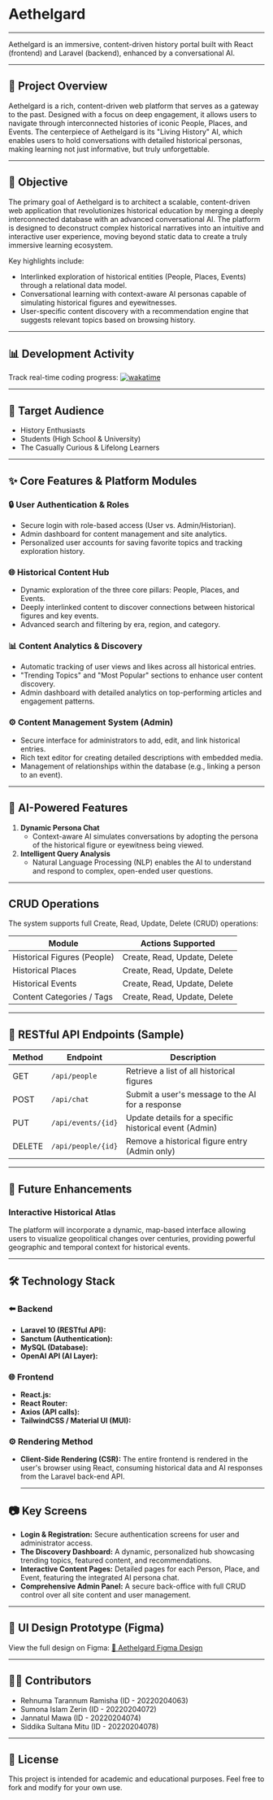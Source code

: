 # Aethelgard
<hr>
Aethelgard is an immersive, content-driven history portal built with React (frontend) and Laravel (backend), enhanced by a conversational AI.
<hr>

## 📌 Project Overview

Aethelgard is a rich, content-driven web platform that serves as a gateway to the past. Designed with a focus on deep engagement, it allows users to navigate through interconnected histories of iconic People, Places, and Events. The centerpiece of Aethelgard is its "Living History" AI, which enables users to hold conversations with detailed historical personas, making learning not just informative, but truly unforgettable.
<hr>

## 🎯 Objective

The primary goal of Aethelgard is to architect a scalable, content-driven web application that revolutionizes historical education by merging a deeply interconnected database with an advanced conversational AI. The platform is designed to deconstruct complex historical narratives into an intuitive and interactive user experience, moving beyond static data to create a truly immersive learning ecosystem.

Key highlights include:
*   Interlinked exploration of historical entities (People, Places, Events) through a relational data model.
*   Conversational learning with context-aware AI personas capable of simulating historical figures and eyewitnesses.
*   User-specific content discovery with a recommendation engine that suggests relevant topics based on browsing history.

<hr>


## 📊 Development Activity

Track real-time coding progress:
[![wakatime](https://wakatime.com/badge/user/f76851eb-d69c-4349-9076-432483fb64b8/project/7efb2184-4e45-436c-91b9-eaaf27a076c4.svg)](https://wakatime.com/badge/user/f76851eb-d69c-4349-9076-432483fb64b8/project/7efb2184-4e45-436c-91b9-eaaf27a076c4)
<hr>

## 👥 Target Audience
*   History Enthusiasts
*   Students (High School & University)
*   The Casually Curious & Lifelong Learners

<hr>

## ✨ Core Features & Platform Modules

### 🔒 User Authentication & Roles
*   Secure login with role-based access (User vs. Admin/Historian).
*   Admin dashboard for content management and site analytics.
*   Personalized user accounts for saving favorite topics and tracking exploration history.

### 🌐 Historical Content Hub
*   Dynamic exploration of the three core pillars: People, Places, and Events.
*   Deeply interlinked content to discover connections between historical figures and key events.
*   Advanced search and filtering by era, region, and category.

### 📊 Content Analytics & Discovery
*   Automatic tracking of user views and likes across all historical entries.
*   "Trending Topics" and "Most Popular" sections to enhance user content discovery.
*   Admin dashboard with detailed analytics on top-performing articles and engagement patterns.

### ⚙️ Content Management System (Admin)
*   Secure interface for administrators to add, edit, and link historical entries.
*   Rich text editor for creating detailed descriptions with embedded media.
*   Management of relationships within the database (e.g., linking a person to an event).

<hr>

## 🤖 AI-Powered Features

1.  **Dynamic Persona Chat**
    *   Context-aware AI simulates conversations by adopting the persona of the historical figure or eyewitness being viewed.
2.  **Intelligent Query Analysis**
    *   Natural Language Processing (NLP) enables the AI to understand and respond to complex, open-ended user questions.

<hr>

## CRUD Operations
The system supports full Create, Read, Update, Delete (CRUD) operations:

| Module                      | Actions Supported               |
| --------------------------- | ------------------------------- |
| Historical Figures (People) | Create, Read, Update, Delete    |
| Historical Places           | Create, Read, Update, Delete    |
| Historical Events           | Create, Read, Update, Delete    |
| Content Categories / Tags   | Create, Read, Update, Delete    |

<hr>

## 🔗 RESTful API Endpoints (Sample)

| Method | Endpoint             | Description                                  |
| ------ | -------------------- | -------------------------------------------- |
| GET    | `/api/people`        | Retrieve a list of all historical figures    |
| POST   | `/api/chat`          | Submit a user's message to the AI for a response |
| PUT    | `/api/events/{id}`   | Update details for a specific historical event (Admin) |
| DELETE | `/api/people/{id}`   | Remove a historical figure entry (Admin only) |

<hr>

## 🔮 Future Enhancements

### Interactive Historical Atlas
The platform will incorporate a dynamic, map-based interface allowing users to visualize geopolitical changes over centuries, providing powerful geographic and temporal context for historical events.

<hr>

## 🛠 Technology Stack

### ⬅️ Backend
*   **Laravel 10 (RESTful API):** 
*   **Sanctum (Authentication):** 
*   **MySQL (Database):** 
*   **OpenAI API (AI Layer):** 

### 🌐 Frontend
*   **React.js:** 
*   **React Router:** 
*   **Axios (API calls):** 
*   **TailwindCSS / Material UI (MUI):** 

### ⚙️ Rendering Method
*   **Client-Side Rendering (CSR):**
    The entire frontend is rendered in the user's browser using React, consuming historical data and AI responses from the Laravel back-end API.
    <hr>

## 📷 Key Screens
*   **Login & Registration:** Secure authentication screens for user and administrator access.
*   **The Discovery Dashboard:** A dynamic, personalized hub showcasing trending topics, featured content, and recommendations.
*   **Interactive Content Pages:** Detailed pages for each Person, Place, and Event, featuring the integrated AI persona chat.
*   **Comprehensive Admin Panel:** A secure back-office with full CRUD control over all site content and user management.

<hr>

## 🔗 UI Design Prototype (Figma)
View the full design on Figma:
[🔗 Aethelgard Figma Design](https://www.figma.com/design/WTwOHx4wF8CMn2VrnSePlp/AETHELGARD?node-id=0-1&p=f&t=F7H56o5M2qUA7LJ9-0)

<hr>

## 👩‍💻 Contributors
*   Rehnuma Tarannum Ramisha (ID - 20220204063)
*   Sumona Islam Zerin (ID - 20220204072)
*   Jannatul Mawa (ID - 20220204074)
*   Siddika Sultana Mitu (ID - 20220204078)

<hr>

## 📄 License
This project is intended for academic and educational purposes. Feel free to fork and modify for your own use.